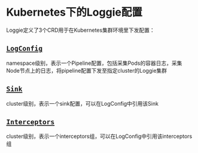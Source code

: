 # Kubernetes下的Loggie配置


Loggie定义了3个CRD用于在Kubernetes集群环境里下发配置：  

## [`LogConfig`](logconfig.md)
namespace级别，表示一个Pipeline配置，包括采集Pods的容器日志，采集Node节点上的日志，将pipeline配置下发至指定cluster的Loggie集群  
  
## [`Sink`](sink.md)
cluster级别，表示一个sink配置，可以在LogConfig中引用该Sink  

## [`Interceptors`](interceptors.md)
cluster级别，表示一个interceptors组，可以在LogConfig中引用该interceptors组  



